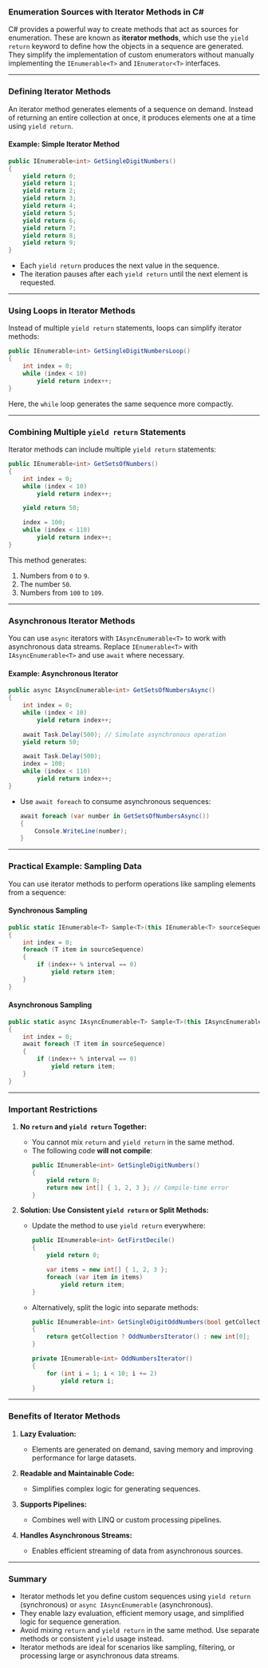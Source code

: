 ### **Enumeration Sources with Iterator Methods in C#**

C# provides a powerful way to create methods that act as sources for enumeration. These are known as **iterator methods**, which use the `yield return` keyword to define how the objects in a sequence are generated. They simplify the implementation of custom enumerators without manually implementing the `IEnumerable<T>` and `IEnumerator<T>` interfaces.

---

### **Defining Iterator Methods**

An iterator method generates elements of a sequence on demand. Instead of returning an entire collection at once, it produces elements one at a time using `yield return`.

#### **Example: Simple Iterator Method**

```csharp
public IEnumerable<int> GetSingleDigitNumbers()
{
    yield return 0;
    yield return 1;
    yield return 2;
    yield return 3;
    yield return 4;
    yield return 5;
    yield return 6;
    yield return 7;
    yield return 8;
    yield return 9;
}
```

- Each `yield return` produces the next value in the sequence.
- The iteration pauses after each `yield return` until the next element is requested.

---

### **Using Loops in Iterator Methods**

Instead of multiple `yield return` statements, loops can simplify iterator methods:

```csharp
public IEnumerable<int> GetSingleDigitNumbersLoop()
{
    int index = 0;
    while (index < 10)
        yield return index++;
}
```

Here, the `while` loop generates the same sequence more compactly.

---

### **Combining Multiple `yield return` Statements**

Iterator methods can include multiple `yield return` statements:

```csharp
public IEnumerable<int> GetSetsOfNumbers()
{
    int index = 0;
    while (index < 10)
        yield return index++;

    yield return 50;

    index = 100;
    while (index < 110)
        yield return index++;
}
```

This method generates:
1. Numbers from `0` to `9`.
2. The number `50`.
3. Numbers from `100` to `109`.

---

### **Asynchronous Iterator Methods**

You can use `async` iterators with `IAsyncEnumerable<T>` to work with asynchronous data streams. Replace `IEnumerable<T>` with `IAsyncEnumerable<T>` and use `await` where necessary.

#### **Example: Asynchronous Iterator**

```csharp
public async IAsyncEnumerable<int> GetSetsOfNumbersAsync()
{
    int index = 0;
    while (index < 10)
        yield return index++;

    await Task.Delay(500); // Simulate asynchronous operation
    yield return 50;

    await Task.Delay(500);
    index = 100;
    while (index < 110)
        yield return index++;
}
```

- Use `await foreach` to consume asynchronous sequences:
  ```csharp
  await foreach (var number in GetSetsOfNumbersAsync())
  {
      Console.WriteLine(number);
  }
  ```

---

### **Practical Example: Sampling Data**

You can use iterator methods to perform operations like sampling elements from a sequence:

#### **Synchronous Sampling**

```csharp
public static IEnumerable<T> Sample<T>(this IEnumerable<T> sourceSequence, int interval)
{
    int index = 0;
    foreach (T item in sourceSequence)
    {
        if (index++ % interval == 0)
            yield return item;
    }
}
```

#### **Asynchronous Sampling**

```csharp
public static async IAsyncEnumerable<T> Sample<T>(this IAsyncEnumerable<T> sourceSequence, int interval)
{
    int index = 0;
    await foreach (T item in sourceSequence)
    {
        if (index++ % interval == 0)
            yield return item;
    }
}
```

---

### **Important Restrictions**

1. **No `return` and `yield return` Together:**
   - You cannot mix `return` and `yield return` in the same method.
   - The following code **will not compile**:
     ```csharp
     public IEnumerable<int> GetSingleDigitNumbers()
     {
         yield return 0;
         return new int[] { 1, 2, 3 }; // Compile-time error
     }
     ```

2. **Solution: Use Consistent `yield return` or Split Methods:**
   - Update the method to use `yield return` everywhere:
     ```csharp
     public IEnumerable<int> GetFirstDecile()
     {
         yield return 0;

         var items = new int[] { 1, 2, 3 };
         foreach (var item in items)
             yield return item;
     }
     ```

   - Alternatively, split the logic into separate methods:
     ```csharp
     public IEnumerable<int> GetSingleDigitOddNumbers(bool getCollection)
     {
         return getCollection ? OddNumbersIterator() : new int[0];
     }

     private IEnumerable<int> OddNumbersIterator()
     {
         for (int i = 1; i < 10; i += 2)
             yield return i;
     }
     ```

---

### **Benefits of Iterator Methods**

1. **Lazy Evaluation:**
   - Elements are generated on demand, saving memory and improving performance for large datasets.

2. **Readable and Maintainable Code:**
   - Simplifies complex logic for generating sequences.

3. **Supports Pipelines:**
   - Combines well with LINQ or custom processing pipelines.

4. **Handles Asynchronous Streams:**
   - Enables efficient streaming of data from asynchronous sources.

---

### **Summary**

- Iterator methods let you define custom sequences using `yield return` (synchronous) or `async IAsyncEnumerable` (asynchronous).
- They enable lazy evaluation, efficient memory usage, and simplified logic for sequence generation.
- Avoid mixing `return` and `yield return` in the same method. Use separate methods or consistent `yield` usage instead.
- Iterator methods are ideal for scenarios like sampling, filtering, or processing large or asynchronous data streams.